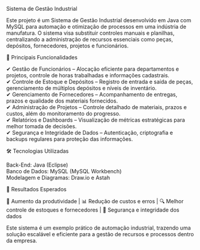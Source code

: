 Sistema de Gestão Industrial<br>

Este projeto é um Sistema de Gestão Industrial desenvolvido em Java com MySQL para automação e otimização de processos em uma indústria de manufatura. O sistema visa substituir controles manuais e planilhas, centralizando a administração de recursos essenciais como peças, depósitos, fornecedores, projetos e funcionários.

🔹 Principais Funcionalidades<br>

✔ Gestão de Funcionários – Alocação eficiente para departamentos e projetos, controle de horas trabalhadas e informações cadastrais. <br>
✔ Controle de Estoque e Depósitos – Registro de entrada e saída de peças, gerenciamento de múltiplos depósitos e níveis de inventário. <br>
✔ Gerenciamento de Fornecedores – Acompanhamento de entregas, prazos e qualidade dos materiais fornecidos. <br>
✔ Administração de Projetos – Controle detalhado de materiais, prazos e custos, além do monitoramento do progresso. <br>
✔ Relatórios e Dashboards – Visualização de métricas estratégicas para melhor tomada de decisões. <br>
✔ Segurança e Integridade de Dados – Autenticação, criptografia e backups regulares para proteção das informações. <br>

🛠 Tecnologias Utilizadas <br>

Back-End: Java (Eclipse)<br>
Banco de Dados: MySQL (MySQL Workbench)<br>
Modelagem e Diagramas: Draw.io e Astah<br>

🎯 Resultados Esperados<br>

🚀 Aumento da produtividade | 📊 Redução de custos e erros | 🔍 Melhor controle de estoques e fornecedores | 🔐 Segurança e integridade dos dados<br>

Este sistema é um exemplo prático de automação industrial, trazendo uma solução escalável e eficiente para a gestão de recursos e processos dentro da empresa.
